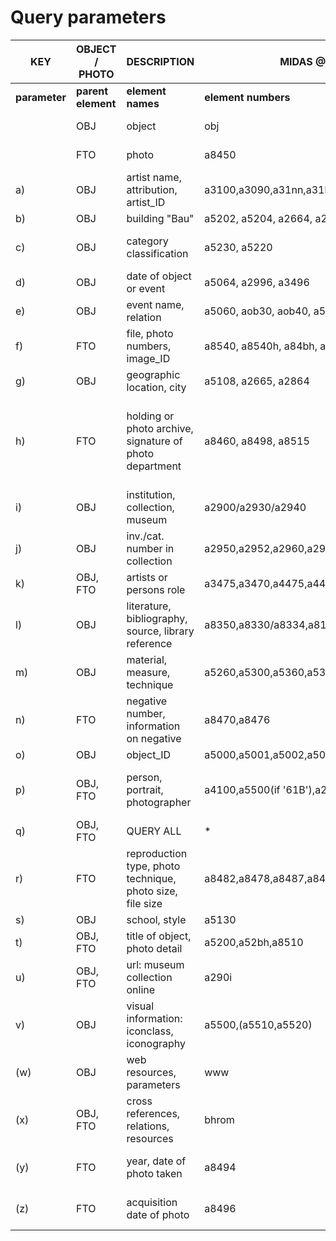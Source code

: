 # Query parameters
|  KEY | OBJECT / PHOTO | DESCRIPTION | MIDAS @ MPI BH ROME| CIDOC/CRM; SCHEDA F ETC.
| ------------- | ------------- | -------- | -------- | -------- |
| __parameter__ | __parent element__ | __element names__ | __element numbers__ | __element references__ |
|  | OBJ | object | obj | __E22 'Man-Made Work of Art'; OG: OGGETTO__ |
|  | FTO | photo | a8450 | __E73 'Information Object'; INV: INVENTARIO__ |
|a)|OBJ|artist name, attribution, artist_ID|a3100,a3090,a31nn,a31bh,a3105,a3000,a30gn,a28gn|E21 'Artist'; AUTN: AUTORE - Nome scelto|
|b)|OBJ|building "Bau"|a5202, a5204, a2664, a2684||
|c)|OBJ|category classification|a5230, a5220|E55 'Type_Object/Type_Class'; SGT: SOGGETTO|
|d)|OBJ|date of object or event|a5064, a2996, a3496|E52 'Date_Object'|
|e)|OBJ|event name, relation|a5060, aob30, aob40, a5007|E22 'Relation To Work Of Art'|
|f)|FTO|file, photo numbers, image_ID|a8540, a8540h, a84bh, a85bh, a8472|E42 'Identifier'; INVT: Numero di inventario di categoria|
|g)|OBJ|geographic location, city|a5108, a2665, a2864|E44 'Place Appellation'|
|h)|FTO|holding or photo archive, signature of photo department|a8460, a8498, a8515|E19 'Photo Subcollection'; UBFC: UBICAZIONE FOTO - Collocazione, INVC: INVENTARIO - Collocazione dell'inventario|
|i)|OBJ|institution, collection, museum|a2900/a2930/a2940|E53 'Collection', E78 'Collection Name'|
|j)|OBJ|inv./cat. number in collection|a2950,a2952,a2960,a2962,a9075|E31 'ID_Catalogue'|
|k)|OBJ, FTO|artists or persons role|a3475,a3470,a4475,a4485,('photographer' if a8490)|E12 'Production'|
|l)|OBJ|literature, bibliography, source, library reference|a8350,a8330/a8334,a8150||
|m)|OBJ|material, measure, technique|a5260,a5300,a5360,a5358||
|n)|FTO|negative number, information on negative|a8470,a8476||
|o)|OBJ|object_ID|a5000,a5001,a5002,a5003,a50gn|E42 'ID_OBJ'|
|p)|OBJ, FTO|person, portrait, photographer|a4100,a5500(if '61B'),a2910,a8490|E39 'Actor/Owner'; AUFN: AUTORE DELLA FOTOGRAFIA - Nome scelto|
|q)|OBJ, FTO|QUERY ALL|\*||
|r)|FTO|reproduction type, photo technique, photo size, file size|a8482,a8478,a8487,a8480,a8542||
|s)|OBJ|school, style|a5130||
|t)|OBJ, FTO|title of object, photo detail|a5200,a52bh,a8510|E35 'Title'; SGL: SOGGETTO TITOLO|
|u)|OBJ, FTO|url: museum collection online|a290i||
|v)|OBJ|visual information: iconclass, iconography|a5500,(a5510,a5520)||
|(w)|OBJ|web resources, parameters|www||
|(x)|OBJ, FTO|cross references, relations, resources|bhrom||
|(y)|FTO|year, date of photo taken|a8494|E52 'Date_Photo'; LRD: LUOGO E DATA DELLA RIPRESA - Data"|
|(z)|FTO|acquisition date of photo|a8496|E52 'Date of Acquisition'; INVD: INVENTARIO - Data di inventariazione|
